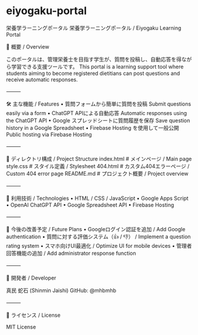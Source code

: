 # eiyogaku-portal
栄養学ラーニングポータル
栄養学ラーニングポータル / Eiyogaku Learning Portal

📘 概要 / Overview

このポータルは、管理栄養士を目指す学生が、質問を投稿し、自動応答を得ながら学習できる支援ツールです。
This portal is a learning support tool where students aiming to become registered dietitians can post questions and receive automatic responses.

⸻

🛠 主な機能 / Features
	•	質問フォームから簡単に質問を投稿
Submit questions easily via a form
	•	ChatGPT APIによる自動応答
Automatic responses using the ChatGPT API
	•	Google スプレッドシートに質問履歴を保存
Save question history in a Google Spreadsheet
	•	Firebase Hosting を使用して一般公開
Public hosting via Firebase Hosting

⸻

📂 ディレクトリ構成 / Project Structure
index.html    # メインページ / Main page
style.css     # スタイル定義 / Stylesheet
404.html      # カスタム404エラーページ / Custom 404 error page
README.md     # プロジェクト概要 / Project overview

⸻

🚀 利用技術 / Technologies
	•	HTML / CSS / JavaScript
	•	Google Apps Script
	•	OpenAI ChatGPT API
	•	Google Spreadsheet API
	•	Firebase Hosting

⸻

📌 今後の改善予定 / Future Plans
	•	Googleログイン認証を追加 / Add Google authentication
	•	質問に対する評価システム（👍 / 👎） / Implement a question rating system
	•	スマホ向けUI最適化 / Optimize UI for mobile devices
	•	管理者回答機能の追加 / Add administrator response function

⸻

📝 開発者 / Developer

真民 蛇石 (Shinmin Jaishi)
GitHub: @mhbmhb

⸻

📄 ライセンス / License

MIT License
